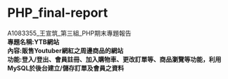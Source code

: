 # PHP_final-report
A1083355_王宣筑_第三組_PHP期末專題報告  
**專題名稱:YTB網站**  
**內容:販售Youtuber網紅之周邊商品的網站**  
**功能:登入/登出、會員註冊、加入購物車、更改訂單等、商品瀏覽等功能，利用MySQL於後台建立/儲存訂單及會員之資料**
